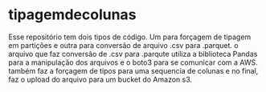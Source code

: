 # tipagemdecolunas
Esse repositório tem dois tipos de código. Um para forçagem de tipagem em partições e outra para conversão de arquivo .csv para .parquet.
o arquivo que faz conversão de .csv para .parqute utiliza a biblioteca Pandas para a manipulação dos arquivos e o boto3 para se comunicar com a AWS.
também faz a forçagem de tipos para uma sequencia de colunas e no final, faz o upload do arquivo para um bucket do Amazon s3.
